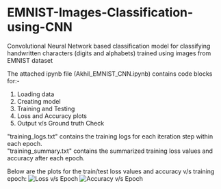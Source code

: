 # EMNIST-Images-Classification-using-CNN
Convolutional Neural Network based classification model for classifying handwritten characters (digits and alphabets) trained using images from EMNIST dataset

The attached ipynb file (Akhil_EMNIST_CNN.ipynb) contains code blocks for:-
1. Loading data
2. Creating model
3. Training and Testing
4. Loss and Accuracy plots
5. Output v/s Ground truth Check

"training_logs.txt" contains the training logs for each iteration step within each epoch.</br>
"training_summary.txt" contains the summarized training loss values and accuracy after each epoch.

Below are the plots for the train/test loss values and accuracy v/s training epoch:
![Loss v/s Epoch](https://github.com/[AkhilP9182]/[EMNIST-Images-Classification-using-CNN]/blob/[main]/loss.jpg?raw=true)
![Accuracy v/s Epoch](https://github.com/[AkhilP9182]/[EMNIST-Images-Classification-using-CNN]/blob/[main]/accuracy.jpg?raw=true)



